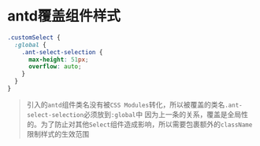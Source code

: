 # antd覆盖组件样式

```css
.customSelect {
  :global {
    .ant-select-selection {
      max-height: 51px;
      overflow: auto;
    }
  }
}
```

> 引入的`antd`组件类名没有被`CSS Modules`转化，所以被覆盖的类名`.ant-select-selection`必须放到`:global`中
> 因为上一条的关系，覆盖是全局性的。为了防止对其他`Select`组件造成影响，所以需要包裹额外的`className`限制样式的生效范围